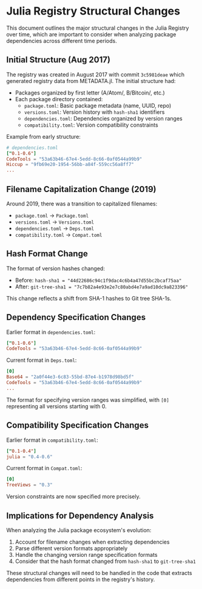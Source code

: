 # Julia Registry Structural Changes

This document outlines the major structural changes in the Julia Registry over time, which are important to consider when analyzing package dependencies across different time periods.

## Initial Structure (Aug 2017)

The registry was created in August 2017 with commit `3c5981deae` which generated registry data from METADATA.jl. The initial structure had:

- Packages organized by first letter (A/Atom/, B/Bitcoin/, etc.)
- Each package directory contained:
  - `package.toml`: Basic package metadata (name, UUID, repo)
  - `versions.toml`: Version history with `hash-sha1` identifiers
  - `dependencies.toml`: Dependencies organized by version ranges
  - `compatibility.toml`: Version compatibility constraints

Example from early structure:
```toml
# dependencies.toml
["0.1-0.6"]
CodeTools = "53a63b46-67e4-5edd-8c66-0af0544a99b9"
Hiccup = "9fb69e20-1954-56bb-a84f-559cc56a8ff7"
...
```

## Filename Capitalization Change (2019)

Around 2019, there was a transition to capitalized filenames:

- `package.toml` → `Package.toml`
- `versions.toml` → `Versions.toml`
- `dependencies.toml` → `Deps.toml`
- `compatibility.toml` → `Compat.toml`

## Hash Format Change

The format of version hashes changed:
- Before: `hash-sha1 = "44d22686c94c1f9dac4c6b4a47d55bc2bcaf75aa"`
- After: `git-tree-sha1 = "7c7b82a4e93e2e7c80abd4e7a9ad10dc9a823396"`

This change reflects a shift from SHA-1 hashes to Git tree SHA-1s.

## Dependency Specification Changes

Earlier format in `dependencies.toml`:
```toml
["0.1-0.6"]
CodeTools = "53a63b46-67e4-5edd-8c66-0af0544a99b9"
```

Current format in `Deps.toml`:
```toml
[0]
Base64 = "2a0f44e3-6c83-55bd-87e4-b1978d98bd5f"
CodeTools = "53a63b46-67e4-5edd-8c66-0af0544a99b9"
...
```

The format for specifying version ranges was simplified, with `[0]` representing all versions starting with 0.

## Compatibility Specification Changes

Earlier format in `compatibility.toml`:
```toml
["0.1-0.4"]
julia = "0.4-0.6"
```

Current format in `Compat.toml`:
```toml
[0]
TreeViews = "0.3"
```

Version constraints are now specified more precisely.

## Implications for Dependency Analysis

When analyzing the Julia package ecosystem's evolution:

1. Account for filename changes when extracting dependencies
2. Parse different version formats appropriately
3. Handle the changing version range specification formats
4. Consider that the hash format changed from `hash-sha1` to `git-tree-sha1`

These structural changes will need to be handled in the code that extracts dependencies from different points in the registry's history.